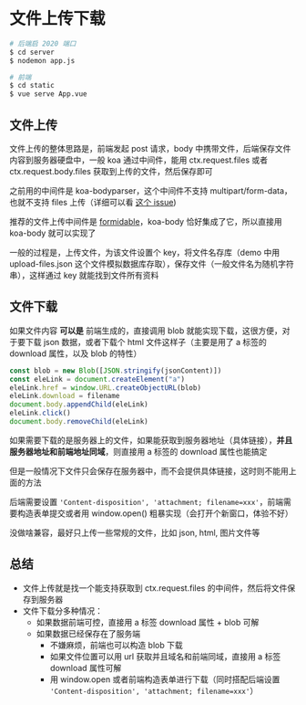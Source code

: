 # 文件上传下载

```bash
# 后端启 2020 端口
$ cd server
$ nodemon app.js

# 前端
$ cd static
$ vue serve App.vue
```

## 文件上传

文件上传的整体思路是，前端发起 post 请求，body 中携带文件，后端保存文件内容到服务器硬盘中，一般 koa 通过中间件，能用 ctx.request.files 或者 ctx.request.body.files 获取到上传的文件，然后保存即可

之前用的中间件是 koa-bodyparser，这个中间件不支持 multipart/form-data，也就不支持 files 上传（详细可以看 [这个 issue](https://github.com/koajs/bodyparser/issues/94))

推荐的文件上传中间件是 [formidable](https://www.npmjs.com/package/formidable)，koa-body 恰好集成了它，所以直接用 koa-body 就可以实现了

一般的过程是，上传文件，为该文件设置个 key，将文件名存库（demo 中用 upload-files.json 这个文件模拟数据库存取），保存文件（一般文件名为随机字符串），这样通过 key 就能找到文件所有资料

## 文件下载

如果文件内容 **可以是** 前端生成的，直接调用 blob 就能实现下载，这很方便，对于要下载 json 数据，或者下载个 html 文件这样子（主要是用了 a 标签的 download 属性，以及 blob 的特性）

```js
const blob = new Blob([JSON.stringify(jsonContent)])
const eleLink = document.createElement("a")
eleLink.href = window.URL.createObjectURL(blob)
eleLink.download = filename
document.body.appendChild(eleLink)
eleLink.click()
document.body.removeChild(eleLink)
```

如果需要下载的是服务器上的文件，如果能获取到服务器地址（具体链接），**并且服务器地址和前端地址同域**，则直接用 a 标签的 download 属性也能搞定

但是一般情况下文件只会保存在服务器中，而不会提供具体链接，这时则不能用上面的方法

后端需要设置 `'Content-disposition', 'attachment; filename=xxx'`，前端需要构造表单提交或者用 window.open() 粗暴实现（会打开个新窗口，体验不好）

没做啥兼容，最好只上传一些常规的文件，比如 json, html, 图片文件等

## 总结

* 文件上传就是找一个能支持获取到 ctx.request.files 的中间件，然后将文件保存到服务器
* 文件下载分多种情况：
  * 如果数据前端可控，直接用 a 标签 download 属性 + blob 可解
  * 如果数据已经保存在了服务端
    * 不嫌麻烦，前端也可以构造 blob 下载
    * 如果文件位置可以用 url 获取并且域名和前端同域，直接用 a 标签 download 属性可解
    * 用 window.open 或者前端构造表单进行下载（同时搭配后端设置 `'Content-disposition', 'attachment; filename=xxx'`）
